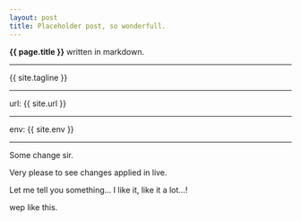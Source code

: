 ```yaml
---
layout: post
title: Placeholder post, so wonderfull.
---
```


**{{ page.title }}** written in markdown.


---

{{ site.tagline }}

---

url: {{ site.url }}

---

env: {{ site.env }}

---


Some change sir.

Very please to see changes applied in live.


Let me tell you something... I like it, like it a lot...!


wep like this.
